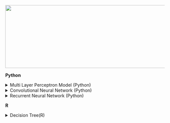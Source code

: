 <p align="center">
  <img width="600" height="200" src="https://github.com/MuizM/MuizM/blob/main/MUIZ%20MURAD%20(1).png">
</p>


**Python**

<details>
<summary>Multi Layer Perceptron Model (Python)</summary>
<object data="https://github.com/MuizM/MuizM/blob/main/Machine_Learning_Report_One.pdf" type="application/pdf" width="700px" height="700px">
    <embed src=https://github.com/MuizM/MuizM/blob/main/Machine_Learning_Report_One.pdf">
        <p>Report: <a href="https://github.com/MuizM/MuizM/blob/main/Machine_Learning_Report_One.pdf">View Report</a>.</p>
    </embed>
</object>

<object data="https://github.com/MuizM/MuizM/blob/main/Assignment_One_Final.ipynb" type="application/ipynb" width="700px" height="700px">
    <embed src="https://github.com/MuizM/MuizM/blob/main/Assignment_One_Final.ipynb">
        <p>Code: <a href="https://github.com/MuizM/MuizM/blob/main/Assignment_One_Final.ipynb">View Code</a>.</p>
    </embed>
</object>
</details>

<details>
<summary>Convolutional Neural Network (Python)</summary>
<object data="https://github.com/MuizM/MuizM/blob/main/Machine_Learning_Report_Two.pdf" type="application/pdf" width="700px" height="700px">
    <embed src=https://github.com/MuizM/MuizM/blob/main/Machine_Learning_Report_Two.pdf">
        <p>Report: <a href="https://github.com/MuizM/MuizM/blob/main/Machine_Learning_Report_Two.pdf">View Report</a>.</p>
    </embed>
</object>

<object data="https://github.com/MuizM/MuizM/blob/main/Assignment_Two_Final_Submit.ipynb" type="application/ipynb" width="700px" height="700px">
    <embed src="https://github.com/MuizM/MuizM/blob/main/Assignment_Two_Final_Submit.ipynb">
        <p>Code: <a href="https://github.com/MuizM/MuizM/blob/main/Assignment_Two_Final_Submit.ipynb">View Code</a>.</p>
    </embed>
</object>
</details>

<details>
<summary>Recurrent Neural Network (Python)</summary>
<object data="https://github.com/MuizM/MuizM/blob/main/Machine_Learning_Report_Three.pdf" type="application/pdf" width="700px" height="700px">
    <embed src=https://github.com/MuizM/MuizM/blob/main/Machine_Learning_Report_Three.pdf">
        <p>Report: <a href="https://github.com/MuizM/MuizM/blob/main/Machine_Learning_Report_Three.pdf">View Report</a>.</p>
    </embed>
</object>

<object data="https://github.com/MuizM/MuizM/blob/main/Assignment_Three_Final.ipynb" type="application/ipynb" width="700px" height="700px">
    <embed src="https://github.com/MuizM/MuizM/blob/main/Assignment_Three_Final.ipynb">
        <p>Code: <a href="https://github.com/MuizM/MuizM/blob/main/Assignment_Three_Final.ipynb">View Code</a>.</p>
    </embed>
</object>
</details>



**R**

<details>
<summary>Decision Tree(R)</summary>
<object data="https://github.com/MuizM/MuizM/blob/main/Assignment_One_Code.pdf" type="application/pdf" width="700px" height="700px">
    <embed src=https://github.com/MuizM/MuizM/blob/main/Assignment_One_Code.pdf">
        <p>Report + Code: <a href="https://github.com/MuizM/MuizM/blob/main/Assignment_One_Code.pdf">View Report + Code</a>.</p>
    </embed>
 </object>
<details>
                                                                                             
<details>
<summary>Logistic Regression Models(R)</summary>
<object data=https://github.com/MuizM/MuizM/blob/main/Assignment_Two_Report.pdf" type="application/pdf" width="700px" height="700px">
    <embed src=https://github.com/MuizM/MuizM/blob/main/Assignment_Two_Report.pdf">
        <p>Report: <a href="https://github.com/MuizM/MuizM/blob/main/Assignment_Two_Report.pdf">View Report</a>.</p>
    </embed>
</object>
<object data="https://github.com/MuizM/MuizM/blob/main/Assignment_Two_Code.pdf" type="application/ipynb" width="700px" height="700px">
    <embed src="https://github.com/MuizM/MuizM/blob/main/Assignment_Two_Code.pdf">
        <p>Code: <a href="https://github.com/MuizM/MuizM/blob/main/Assignment_Two_Code.pdf">View Code</a>.</p>
    </embed>
</object>
<details>

<details>
<summary>KNN (R)</summary>
<object data="https://github.com/MuizM/MuizM/blob/main/Assignment_Three_Report.pdf" type="application/pdf" width="700px" height="700px">
    <embed src=https://github.com/MuizM/MuizM/blob/main/Assignment_Three_Report.pdf">
        <p>Report: <a href="https://github.com/MuizM/MuizM/blob/main/Assignment_Three_Report.pdf">View Report</a>.</p>
    </embed>
</object>
<object data="https://github.com/MuizM/MuizM/blob/main/Assignment_Three_Code.pdf" width="700px" height="700px">
    <embed src="https://github.com/MuizM/MuizM/blob/main/Assignment_Three_Code.pdf">
        <p>Code: <a href="https://github.com/MuizM/MuizM/blob/main/Assignment_Three_Code.pdf">View Code</a>.</p>
    </embed>
</object>
</details>

<details>
<summary>Clustering (R)</summary>
<object data="https://github.com/MuizM/MuizM/blob/main/Assignment_Four_Report.pdf" type="application/pdf" width="700px" height="700px">
    <embed src=https://github.com/MuizM/MuizM/blob/main/Assignment_Four_Report.pdf">
        <p>Report: <a href="https://github.com/MuizM/MuizM/blob/main/Assignment_Four_Report.pdf">View Report</a>.</p>
    </embed>
</object>
<object data="https://github.com/MuizM/MuizM/blob/main/Assignment_Four_Code.pdf" width="700px" height="700px">
    <embed src="https://github.com/MuizM/MuizM/blob/main/Assignment_Four_Code.pdf">
        <p>Code: <a href="https://github.com/MuizM/MuizM/blob/main/Assignment_Four_Code.pdf">View Code</a>.</p>
    </embed>
</object>
</details>

<details>
<summary>Shiny Dashboard (R)</summary>
<object data="https://muizmuradds.shinyapps.io/Dashboard/" type="application/website" width="700px" height="700px">
    <embed src=https://muizmuradds.shinyapps.io/Dashboard/">
        <p>Dashboard: <a href="https://muizmuradds.shinyapps.io/Dashboard/">View Dashboard</a>.</p>
    </embed>
</object>
<details>

